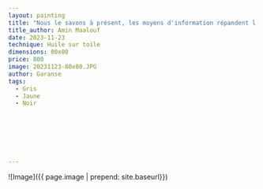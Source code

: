 ```yaml
---
layout: painting
title: "Nous le savons à présent, les moyens d'information répandent l'inconscience aussi sûrement que la lumière répand l'ombre ; plus le projecteur est puissant, plus l'ombre est épaisse." 
title_author: Amin Maalouf    
date: 2023-11-23 
technique: Huile sur toile
dimensions: 80x80
price: 800
image: 20231123-80x80.JPG
author: Garanse
tags:
  - Gris
  - Jaune
  - Noir
  
  
  
 
  
  
  
---
```

![Image]({{ page.image | prepend: site.baseurl}})

